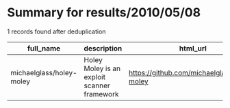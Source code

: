 
# Summary for results/2010/05/08
    
1 records found after deduplication

| full_name | description | html_url | matched_list | matched_count | pushed_at | size | stargazers_count | language | forks_count |
|--------------------------|---------------------------------------------|---------------------------------------------|----------------|-----------------|---------------------------|--------|--------------------|------------|---------------|
| michaelglass/holey-moley | Holey Moley is an exploit scanner framework | https://github.com/michaelglass/holey-moley | ['exploit'] | 1 | 2010-05-08 19:24:25+00:00 | 12840 | 1 | Ruby | 0 |
